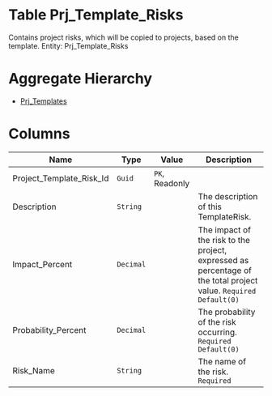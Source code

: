 # Table Prj_Template_Risks

Contains project risks, which will be copied to projects, based on the template. Entity: Prj_Template_Risks

# Aggregate Hierarchy

* [Prj_Templates](Prj_Templates.md)

# Columns

| Name | Type | Value | Description |
| - | - | - | --- |
|Project_Template_Risk_Id|`Guid`|`PK`, Readonly||
|Description|`String`||The description of this TemplateRisk. |
|Impact_Percent|`Decimal`||The impact of the risk to the project, expressed as percentage of the total project value. `Required` `Default(0)` |
|Probability_Percent|`Decimal`||The probability of the risk occurring. `Required` `Default(0)` |
|Risk_Name|`String`||The name of the risk. `Required` |
